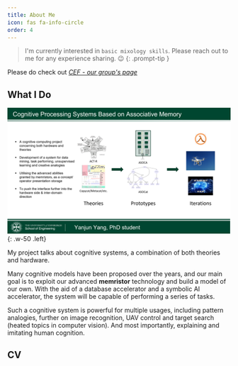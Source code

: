 ```yaml
---
title: About Me
icon: fas fa-info-circle
order: 4
---
```


> I'm currently interested in `basic mixology skills`. Please reach out to me for any experience sharing. :wink:
{: .prompt-tip }

Please do check out *[CEF - our group's page](https://cef.eng.ed.ac.uk/)*

## What I Do

![IntroSlide](/assets/1min_YJY.png){: .w-50 .left}

My project talks about cognitive systems, a combination of both theories and hardware.

Many cognitive models have been proposed over the years, and our main goal is to exploit our advanced **memristor** technology and build a model of our own. With the aid of a database accelerator and a symbolic AI accelerator, the system will be capable of performing a series of tasks.

Such a cognitive system is powerful for multiple usages, including pattern analogies, further on image recognition, UAV control and target search (heated topics in computer vision). And most importantly, explaining and imitating human cognition.

## CV

<object data="{{ site.url }}{{ site.baseurl }}/assets/cv_yyj.pdf" width="800" height="1000" type="application/pdf"></object>
